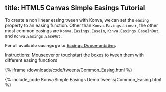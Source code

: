 title: HTML5 Canvas Simple Easings Tutorial
---

To create a non linear easing tween with Konva, we can set the `easing`
property to an easing function.  Other than `Konva.Easings.Linear`,
the other most common easings are `Konva.Easings.EaseIn`,
`Konva.Easings.EaseInOut`, and `Konva.Easings.EaseOut`.

For all available easings go to [Easings Documentation](/api/Konva.Easing.html).

Instructions: Mouseover or touchstart the boxes to tween them with different easing functions

{% iframe /downloads/code/tweens/Common_Easing.html %}

{% include_code Konva Simple Easings Demo tweens/Common_Easing.html %}
